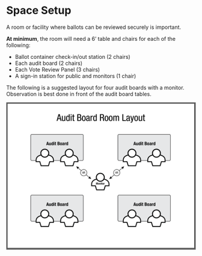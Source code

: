 # Space Setup

A room or facility where ballots can be reviewed securely is important.

**At minimum**, the room will need a 6’ table and chairs for each of the following:

* Ballot container check-in/out station (2 chairs)
* Each audit board (2 chairs)
* Each Vote Review Panel (3 chairs)
* A sign-in station for public and monitors (1 chair)

The following is a suggested layout for four audit boards with a monitor. Observation is best done in front of the audit board tables.

![](../.gitbook/assets/image.png)
